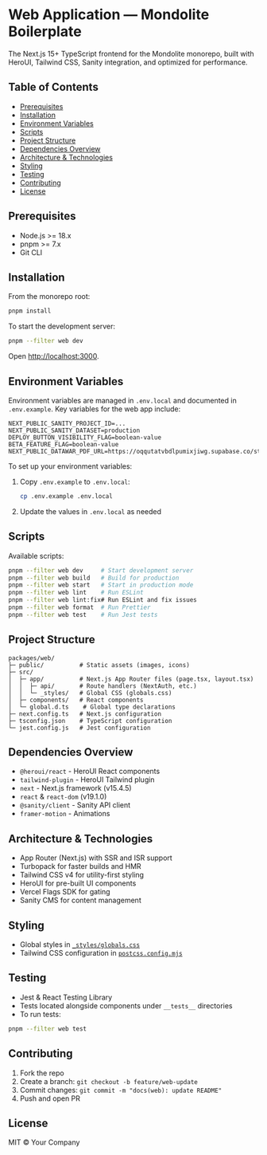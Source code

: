 # Web Application — Mondolite Boilerplate

The Next.js 15+ TypeScript frontend for the Mondolite monorepo, built with HeroUI, Tailwind CSS, Sanity integration, and optimized for performance.

## Table of Contents

- [Prerequisites](#prerequisites)
- [Installation](#installation)
- [Environment Variables](#environment-variables)
- [Scripts](#scripts)
- [Project Structure](#project-structure)
- [Dependencies Overview](#dependencies-overview)
- [Architecture & Technologies](#architecture--technologies)
- [Styling](#styling)
- [Testing](#testing)
- [Contributing](#contributing)
- [License](#license)

## Prerequisites

- Node.js >= 18.x
- pnpm >= 7.x
- Git CLI

## Installation

From the monorepo root:

```bash
pnpm install
```

To start the development server:

```bash
pnpm --filter web dev
```

Open [http://localhost:3000](http://localhost:3000).

## Environment Variables

Environment variables are managed in `.env.local` and documented in `.env.example`. Key variables for the web app include:

```env
NEXT_PUBLIC_SANITY_PROJECT_ID=...
NEXT_PUBLIC_SANITY_DATASET=production
DEPLOY_BUTTON_VISIBILITY_FLAG=boolean-value
BETA_FEATURE_FLAG=boolean-value
NEXT_PUBLIC_DATAWAR_PDF_URL=https://oqqutatvbdlpumixjiwg.supabase.co/storage/v1/object/public/assets/DataWar_FullGame_Print.pdf
```

To set up your environment variables:

1. Copy `.env.example` to `.env.local`:
   ```bash
   cp .env.example .env.local
   ```
2. Update the values in `.env.local` as needed

## Scripts

Available scripts:

```bash
pnpm --filter web dev     # Start development server
pnpm --filter web build   # Build for production
pnpm --filter web start   # Start in production mode
pnpm --filter web lint    # Run ESLint
pnpm --filter web lint:fix# Run ESLint and fix issues
pnpm --filter web format  # Run Prettier
pnpm --filter web test    # Run Jest tests
```

## Project Structure

```
packages/web/
├─ public/          # Static assets (images, icons)
├─ src/
│  ├─ app/          # Next.js App Router files (page.tsx, layout.tsx)
│  │  ├─ api/       # Route handlers (NextAuth, etc.)
│  │  └─ _styles/   # Global CSS (globals.css)
│  ├─ components/   # React components
│  └─ global.d.ts    # Global type declarations
├─ next.config.ts   # Next.js configuration
├─ tsconfig.json    # TypeScript configuration
└─ jest.config.js   # Jest configuration
```

## Dependencies Overview

- `@heroui/react` - HeroUI React components
- `tailwind-plugin` - HeroUI Tailwind plugin
- `next` - Next.js framework (v15.4.5)
- `react` & `react-dom` (v19.1.0)
- `@sanity/client` - Sanity API client
- `framer-motion` - Animations

## Architecture & Technologies

- App Router (Next.js) with SSR and ISR support
- Turbopack for faster builds and HMR
- Tailwind CSS v4 for utility-first styling
- HeroUI for pre-built UI components
- Vercel Flags SDK for gating
- Sanity CMS for content management

## Styling

- Global styles in [`_styles/globals.css`](packages/web/src/app/_styles/globals.css:1)
- Tailwind CSS configuration in [`postcss.config.mjs`](packages/web/postcss.config.mjs:1)

## Testing

- Jest & React Testing Library
- Tests located alongside components under `__tests__` directories
- To run tests:

```bash
pnpm --filter web test
```

## Contributing

1. Fork the repo
2. Create a branch: `git checkout -b feature/web-update`
3. Commit changes: `git commit -m "docs(web): update README"`
4. Push and open PR

## License

MIT © Your Company
